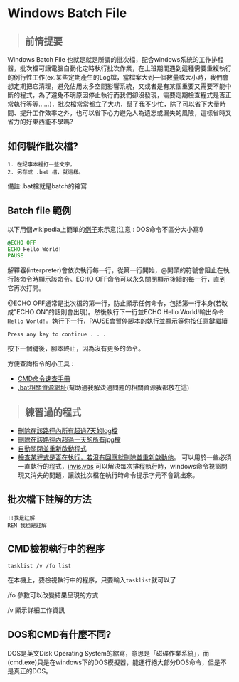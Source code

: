 # Windows Batch File

>## 前情提要
Windows Batch File 也就是就是所謂的批次檔，配合windows系統的工作排程器，批次檔可讓電腦自動化定時執行批次作業，在上班期間遇到這種需要重複執行的例行性工作(ex.某些定期產生的Log檔，當檔案大到一個數量或大小時，我們會想定期把它清理，避免佔用太多空間影響系統，又或者是有某個重要又需要不能中斷的程式，為了避免不明原因停止執行而我們卻沒發現，需要定期檢查程式是否正常執行等等……)，批次檔常常都立了大功，幫了我不少忙，除了可以省下大量時間、提升工作效率之外，也可以省下心力避免人為遺忘或漏失的風險，這樣省時又省力的好東西能不學嗎?

## 如何製作批次檔?
```
1. 在記事本裡打一些文字，
2. 另存成 .bat 檔，就這樣。
```
備註:.bat檔就是batch的縮寫

## Batch file 範例 
以下用個wikipedia上簡單的[例子](https://en.wikipedia.org/wiki/Batch_file)來示意(注意 : DOS命令不區分大小寫!)
```bat
@ECHO OFF
ECHO Hello World!
PAUSE
```
解釋器(interpreter)會依次執行每一行，從第一行開始，@開頭的符號會阻止在執行該命令時顯示該命令。ECHO OFF命令可以永久關閉顯示後續的每一行，直到它再次打開。

@ECHO OFF通常是批次檔的第一行，防止顯示任何命令，包括第一行本身(若改成"ECHO ON"的話則會出現)。然後執行下一行並ECHO Hello World!輸出命令``Hello World!``。執行下一行，PAUSE會暫停腳本的執行並顯示等你按任意鍵繼續
```
Press any key to continue . . .
```
按下一個鍵後，腳本終止，因為沒有更多的命令。

方便查詢指令的小工具 : 
- [CMD命令速查手冊](http://www.cas.idv.tw/Documents/Micorsoft/CMDManual/CMD%E5%91%BD%E4%BB%A4%E9%80%9F%E6%9F%A5%E6%89%8B%E5%86%8A.asp)
- [.bat相關資源網址](batch_resource.md)(幫助過我解決過問題的相關資源我都放在這)

>## 練習過的程式
- [刪除在該路徑內所有超過7天的log檔](deloldlogs.bat)
- [刪除在該路徑內超過一天的所有jpg檔](deloldphoto.bat)
- [自動關閉並重新啟動程式](auto_restart_your_program.bat)
- [檢查某程式是否在執行，若沒有回應就刪除並重新啟動他](checkapp.bat)。 
可以用於一些必須一直執行的程式，[invis.vbs](invis.vbs) 可以解決每次排程執行時，windows命令視窗閃現又消失的問題，讓該批次檔在執行時命令提示字元不會跳出來。

## 批次檔下註解的方法
```
::我是註解
REM 我也是註解
```
## CMD檢視執行中的程序
```
tasklist /v /fo list
```
在本機上，要檢視執行中的程序，只要輸入`tasklist`就可以了 

/fo 參數可以改變結果呈現的方式 

/v 顯示詳細工作資訊
## DOS和CMD有什麼不同?
DOS是英文Disk Operating System的縮寫，意思是「磁碟作業系統」，而(cmd.exe)只是在windows下的DOS模擬器，能運行絕大部分DOS命令，但是不是真正的DOS。
